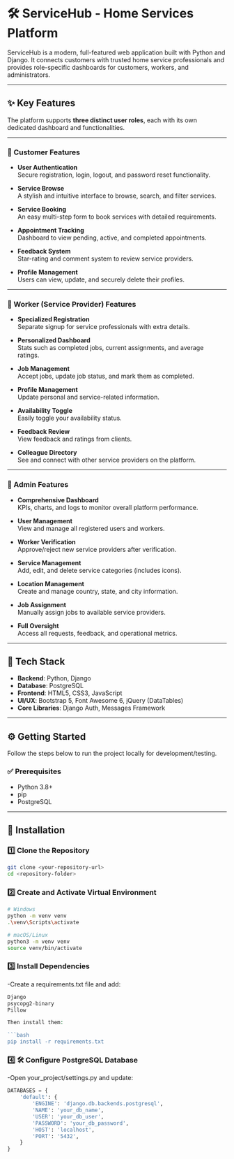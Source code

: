 # 🛠️ ServiceHub - Home Services Platform

ServiceHub is a modern, full-featured web application built with Python and Django. It connects customers with trusted home service professionals and provides role-specific dashboards for customers, workers, and administrators.

---

## ✨ Key Features

The platform supports **three distinct user roles**, each with its own dedicated dashboard and functionalities.

---

### 👤 Customer Features

- **User Authentication**  
  Secure registration, login, logout, and password reset functionality.

- **Service Browse**  
  A stylish and intuitive interface to browse, search, and filter services.

- **Service Booking**  
  An easy multi-step form to book services with detailed requirements.

- **Appointment Tracking**  
  Dashboard to view pending, active, and completed appointments.

- **Feedback System**  
  Star-rating and comment system to review service providers.

- **Profile Management**  
  Users can view, update, and securely delete their profiles.

---

### 👷 Worker (Service Provider) Features

- **Specialized Registration**  
  Separate signup for service professionals with extra details.

- **Personalized Dashboard**  
  Stats such as completed jobs, current assignments, and average ratings.

- **Job Management**  
  Accept jobs, update job status, and mark them as completed.

- **Profile Management**  
  Update personal and service-related information.

- **Availability Toggle**  
  Easily toggle your availability status.

- **Feedback Review**  
  View feedback and ratings from clients.

- **Colleague Directory**  
  See and connect with other service providers on the platform.

---

### 👑 Admin Features

- **Comprehensive Dashboard**  
  KPIs, charts, and logs to monitor overall platform performance.

- **User Management**  
  View and manage all registered users and workers.

- **Worker Verification**  
  Approve/reject new service providers after verification.

- **Service Management**  
  Add, edit, and delete service categories (includes icons).

- **Location Management**  
  Create and manage country, state, and city information.

- **Job Assignment**  
  Manually assign jobs to available service providers.

- **Full Oversight**  
  Access all requests, feedback, and operational metrics.

---

## 🚀 Tech Stack

- **Backend**: Python, Django  
- **Database**: PostgreSQL  
- **Frontend**: HTML5, CSS3, JavaScript  
- **UI/UX**: Bootstrap 5, Font Awesome 6, jQuery (DataTables)  
- **Core Libraries**: Django Auth, Messages Framework  

---

## ⚙️ Getting Started

Follow the steps below to run the project locally for development/testing.

### ✅ Prerequisites

- Python 3.8+  
- pip  
- PostgreSQL  

---

## 🧰 Installation

### 1️⃣ Clone the Repository

```bash
git clone <your-repository-url>
cd <repository-folder>
```
### 2️⃣ Create and Activate Virtual Environment

```bash
# Windows
python -m venv venv
.\venv\Scripts\activate

# macOS/Linux
python3 -m venv venv
source venv/bin/activate
```

### 3️⃣ Install Dependencies
-Create a requirements.txt file and add:
```php
Django
psycopg2-binary
Pillow

Then install them:

```bash
pip install -r requirements.txt
```
### 4️⃣ 🛠️ Configure PostgreSQL Database
-Open your_project/settings.py and update:
```python
DATABASES = {
    'default': {
        'ENGINE': 'django.db.backends.postgresql',
        'NAME': 'your_db_name',
        'USER': 'your_db_user',
        'PASSWORD': 'your_db_password',
        'HOST': 'localhost',
        'PORT': '5432',
    }
}
```
